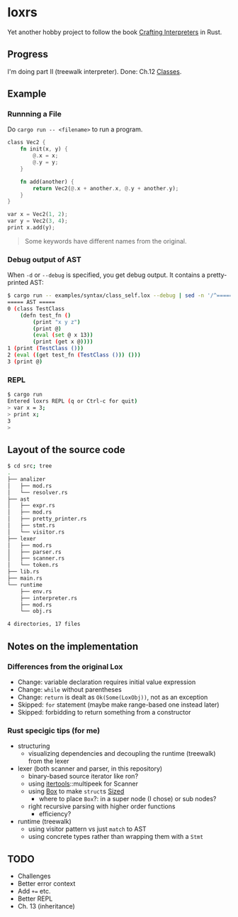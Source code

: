 # loxrs

Yet another hobby project to follow the book [Crafting Interpreters](http://www.craftinginterpreters.com/) in Rust.

## Progress

I'm doing part II (treewalk interpreter). Done: Ch.12 [Classes](https://craftinginterpreters.com/classes.html).

## Example

### Runnning a File

Do `cargo run -- <filename>` to run a program.

```rust
class Vec2 {
    fn init(x, y) {
        @.x = x;
        @.y = y;
    }

    fn add(another) {
        return Vec2(@.x + another.x, @.y + another.y);
    }
}

var x = Vec2(1, 2);
var y = Vec2(3, 4);
print x.add(y);
```

> Some keywords have different names from the original.

### Debug output of AST

When `-d` or `--debug` is specified, you get debug output. It contains a pretty-printed AST:

```sh
$ cargo run -- examples/syntax/class_self.lox --debug | sed -n '/^===== AST/,/^$/p'
===== AST =====
0 (class TestClass
    (defn test_fn ()
        (print "x y z")
        (print @)
        (eval (set @ x 13))
        (print (get x @))))
1 (print (TestClass ()))
2 (eval ((get test_fn (TestClass ())) ()))
3 (print @)

```

### REPL

```sh
$ cargo run
Entered loxrs REPL (q or Ctrl-c for quit)
> var x = 3;
> print x;
3
>
```

## Layout of the source code

```sh
$ cd src; tree
.
├── analizer
│   ├── mod.rs
│   └── resolver.rs
├── ast
│   ├── expr.rs
│   ├── mod.rs
│   ├── pretty_printer.rs
│   ├── stmt.rs
│   └── visitor.rs
├── lexer
│   ├── mod.rs
│   ├── parser.rs
│   ├── scanner.rs
│   └── token.rs
├── lib.rs
├── main.rs
└── runtime
    ├── env.rs
    ├── interpreter.rs
    ├── mod.rs
    └── obj.rs

4 directories, 17 files

```

## Notes on the implementation

### Differences from the original Lox

- Change: variable declaration requires initial value expression 
- Change: `while` without parentheses 
- Change: `return` is dealt as `Ok(Some(LoxObj))`, not as an exception 
- Skipped: `for` statement (maybe make range-based one instead later) 
- Skipped: forbidding to return something from a constructor 

### Rust specigic tips (for me)

- structuring 
    - visualizing dependencies and decoupling the runtime (treewalk) from the lexer 
- lexer (both scanner and parser, in this repository) 
    - binary-based source iterator like ron? 
    - using [itertools](https://docs.rs/itertools/0.8.0/itertools/)::multipeek for Scanner 
    - using [Box](https://doc.rust-lang.org/std/boxed/struct.Box.html) to make `struct`s [Sized](https://doc.rust-lang.org/std/marker/trait.Sized.html) 
        - where to place `Box`?: in a super node (I chose) or sub nodes? 
    - right recursive parsing with higher order functions 
        - efficiency? 
- runtime (treewalk) 
    - using visitor pattern vs just `match` to AST 
    - using concrete types rather than wrapping them with a `Stmt` 

## TODO

- Challenges
- Better error context
- Add `+=` etc.
- Better REPL
- Ch. 13 (inheritance)

